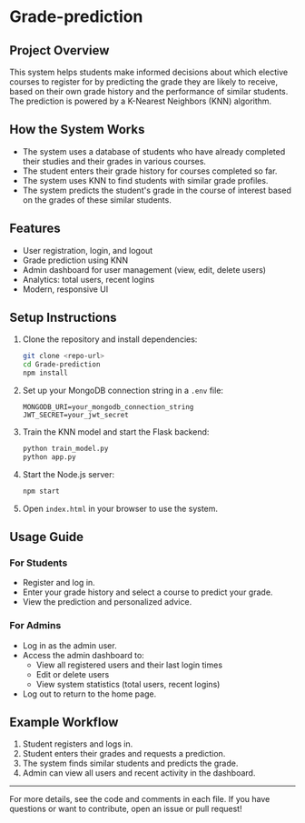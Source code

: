 # Grade-prediction

## Project Overview
This system helps students make informed decisions about which elective courses to register for by predicting the grade they are likely to receive, based on their own grade history and the performance of similar students. The prediction is powered by a K-Nearest Neighbors (KNN) algorithm.

## How the System Works
- The system uses a database of students who have already completed their studies and their grades in various courses.
- The student enters their grade history for courses completed so far.
- The system uses KNN to find students with similar grade profiles.
- The system predicts the student's grade in the course of interest based on the grades of these similar students.

## Features
- User registration, login, and logout
- Grade prediction using KNN
- Admin dashboard for user management (view, edit, delete users)
- Analytics: total users, recent logins
- Modern, responsive UI

## Setup Instructions
1. Clone the repository and install dependencies:
   ```bash
   git clone <repo-url>
   cd Grade-prediction
   npm install
   ```
2. Set up your MongoDB connection string in a `.env` file:
   ```env
   MONGODB_URI=your_mongodb_connection_string
   JWT_SECRET=your_jwt_secret
   ```
3. Train the KNN model and start the Flask backend:
   ```bash
   python train_model.py
   python app.py
   ```
4. Start the Node.js server:
   ```bash
   npm start
   ```
5. Open `index.html` in your browser to use the system.

## Usage Guide
### For Students
- Register and log in.
- Enter your grade history and select a course to predict your grade.
- View the prediction and personalized advice.

### For Admins
- Log in as the admin user.
- Access the admin dashboard to:
  - View all registered users and their last login times
  - Edit or delete users
  - View system statistics (total users, recent logins)
- Log out to return to the home page.

## Example Workflow
1. Student registers and logs in.
2. Student enters their grades and requests a prediction.
3. The system finds similar students and predicts the grade.
4. Admin can view all users and recent activity in the dashboard.

---

For more details, see the code and comments in each file. If you have questions or want to contribute, open an issue or pull request!